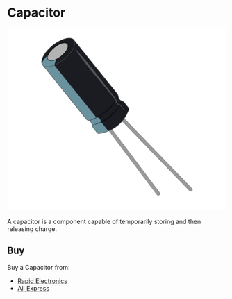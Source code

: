 # Capacitor

![Capacitor](capacitor.png)

A capacitor is a component capable of temporarily storing and then releasing charge.

## Buy

Buy a Capacitor from:

- [Rapid Electronics](http://www.rapidonline.com/Search?query=capacitor)
- [Ali Express](http://www.aliexpress.com/wholesale?catId=0&initiative_id=SB_20160210054931&isPremium=y&SearchText=capacitor)
